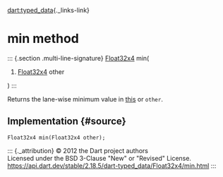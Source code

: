 [dart:typed\_data](../../dart-typed_data/dart-typed_data-library){._links-link}

min method
==========

::: {.section .multi-line-signature}
[Float32x4](../float32x4-class) min(

1.  [Float32x4](../float32x4-class) other

)
:::

Returns the lane-wise minimum value in [this](../float32x4-class) or
`other`.

Implementation {#source}
--------------

``` {.language-dart data-language="dart"}
Float32x4 min(Float32x4 other);
```

::: {._attribution}
© 2012 the Dart project authors\
Licensed under the BSD 3-Clause \"New\" or \"Revised\" License.\
<https://api.dart.dev/stable/2.18.5/dart-typed_data/Float32x4/min.html>
:::
